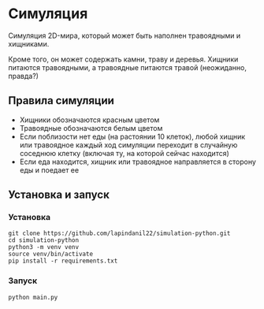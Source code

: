 # Симуляция
Симуляция 2D-мира, который может быть наполнен травоядными и хищниками.

Кроме того, он может содержать камни, траву и деревья. Хищники питаются травоядными, а травоядные питаются травой (неожиданно, правда?)

## Правила симуляции
- Хищники обозначаются красным цветом
- Травоядные обозначаются белым цветом
- Если поблизости нет еды (на растоянии 10 клеток), любой хищник или травоядное каждый ход симуляции переходит в случайную соседнюю клетку (включая ту, на которой сейчас находится)
- Если еда находится, хищник или травоядное направляется в сторону еды и поедает ее

## Установка и запуск

### Установка
```
git clone https://github.com/lapindanil22/simulation-python.git
cd simulation-python
python3 -m venv venv
source venv/bin/activate
pip install -r requirements.txt
```
### Запуск
```
python main.py
```